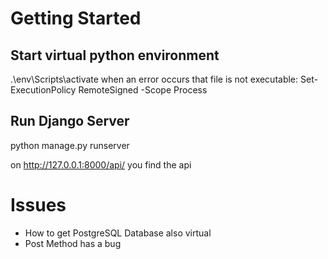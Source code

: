 # Getting Started
## Start virtual python environment

.\env\Scripts\activate
when an error occurs that file is not executable:
Set-ExecutionPolicy RemoteSigned -Scope Process

## Run Django Server

python manage.py runserver

on http://127.0.0.1:8000/api/ you find the api 

# Issues

- How to get PostgreSQL Database also virtual
- Post Method has a bug
